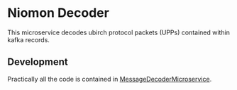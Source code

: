 # Niomon Decoder
This microservice decodes ubirch protocol packets (UPPs) contained within kafka records.

## Development
Practically all the code is contained in [MessageDecoderMicroservice](./src/main/scala/com/ubirch/messagedecoder/MessageDecoderMicroservice.scala).
